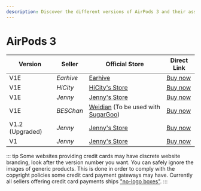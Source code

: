 ```yaml
---
description: Discover the different versions of AirPods 3 and their associated sellers. Find official stores and direct links to purchase AirPods 3 replicas.
---
```


# AirPods 3

| Version         | Seller    | Official Store                                                                                      | Direct Link                              |
|-----------------|-----------|-----------------------------------------------------------------------------------------------------|------------------------------------------|
| V1E             | *Earhive* | [Earhive](https://airreps.link/earhive)                                                                      | [Buy now](https://airreps.link/earhive)    |
| V1E             | *HiCity* | [HiCity's Store](https://hicitypods.com)                                                                      | [Buy now](https://hicitypods.com/product/gen-3-v1e/)    |
| V1E             | *Jenny* | [Jenny's Store](https://jenny.airreps.info)                                                                       | [Buy now](https://airreps.link/jenny)    |
| V1E             | *BESChan* | [Weidian](https://airreps.link/beschan) (To be used with [SugarGoo](https://airreps.link/sugargoo/)) | [Buy now](https://airreps.link/beschan)  |
| V1.2 (Upgraded) | *Jenny*   | [Jenny's Store](https://jenny.airreps.info)                                                         | [Buy now](http://airreps.link/jenny)     |
| V1              | *Jenny*   | [Jenny's Store](https://jenny.airreps.info)                                                         | [Buy now](http://airreps.link/jenny)     |

::: tip
Some websites providing credit cards may have discrete website branding, look after the version number you want. You can safely ignore the images of generic products. This is done in order to comply with the copyright policies some credit card payment gateways may have. Currently all sellers offering credit card payments ships ["no-logo boxes"](https://airpodsreplicas.com/introduction/packaging#no-logo-box). 
:::